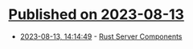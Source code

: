 # [Published on 2023-08-13](index.md)

* [2023-08-13, 14:14:49](https://lobste.rs/s/kilt3o/rust_server_components) - [Rust Server Components](https://anto.pt/articles/rust-server-components)
